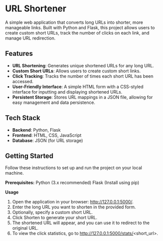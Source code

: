 # URL Shortener

A simple web application that converts long URLs into shorter, more manageable links. Built with Python and Flask, this project allows users to create custom short URLs, track the number of clicks on each link, and manage URL redirection.

## Features

- **URL Shortening**: Generates unique shortened URLs for any long URL.
- **Custom Short URLs**: Allows users to create custom short links.
- **Click Tracking**: Tracks the number of times each short URL has been accessed.
- **User-Friendly Interface**: A simple HTML form with a CSS-styled interface for inputting and displaying shortened URLs.
- **Persistent Storage**: Stores URL mappings in a JSON file, allowing for easy management and data persistence.

## Tech Stack

- **Backend**: Python, Flask
- **Frontend**: HTML, CSS, JavaScript
- **Database**: JSON (for URL storage)

## Getting Started

Follow these instructions to set up and run the project on your local machine.

**Prerequisites:**
Python (3.x recommended)
Flask (Install using pip)

**Usage**
1. Open the application in your browser: http://127.0.0.1:5000/.
2. Enter the long URL you want to shorten in the provided form.
3. Optionally, specify a custom short URL.
4. Click Shorten to generate your short URL.
5. The shortened URL will appear, and you can use it to redirect to the original URL.
6. To view the click statistics, go to http://127.0.0.1:5000/stats/<short_url>.
